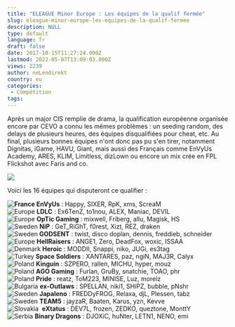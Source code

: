 ```yaml
---
title: "ELEAGUE Minor Europe : Les équipes de la qualif fermée"
slug: eleague-minor-europe-les-equipes-de-la-qualif-fermee
description: NULL
type: default
language: fr
draft: false
date: 2017-10-15T11:27:24.000Z
lastmod: 2022-05-07T13:09:03.000Z
views: 2239
author: neLendirekt
country: eu
categories:
 - Compétition
tags:
---
```

Après un major CIS remplie de drama, la qualification européenne organisée encore par CEVO a connu les mêmes problèmes : un seeding random, des delays de plusieurs heures, des équipes disqualifiées pour cheat, etc. Au final, plusieurs bonnes équipes n'ont donc pas pu s'en tirer, notamment Dignitas, iGame, HAVU, Giant, mais aussi des Français comme EnVyUs Academy, ARES, KLIM, Limitless, dizLown ou encore un mix crée en FPL Flickshot avec Faris and co. 

![](https://flickshot-ue.s3.eu-west-2.amazonaws.com/flickshot/article/59e33d3fa9ac6/images/StFExqjRZnJBjcBdxXTNNo4YZJOEucFmYe5s0pyV.jpeg)

Voici les 16 équipes qui disputeront ce qualifier : 

**![France](/images/countries/fr.svg)⁠ EnVyUs** : Happy, SIXER, RpK, xms, ScreaM  
![Europe](/images/countries/eu.svg)⁠ **LDLC** : Ex6TenZ, to1nou, ALEX, Maniac, DEVIL  
![Europe](/images/countries/eu.svg)⁠ **OpTic Gaming** : mixwell, Friberg, allu, Magisk, HS  
![Sweden](/images/countries/se.svg)⁠ **NiP** : GeT\_RiGhT, f0rest, Xizt, REZ, draken  
![Sweden](/images/countries/se.svg)**⁠ GODSENT** : twist, disco doplan, dennis, freddieb, schneider  
![Europe](/images/countries/eu.svg)⁠ **HellRaisers** : ANGE1, Zero, DeadFox, woxic, ISSAA  
![Denmark](/images/countries/dk.svg)⁠ **Heroic** : MODDII, Snappi, niko, JUGi, es3tag  
![Turkey](/images/countries/tr.svg)⁠ **Space Soldiers** : XANTARES, paz, ngiN, MAJ3R, Calyx  
![Poland](/images/countries/pl.svg)⁠ **Kinguin** : SZPERO, rallen, MICHU, hyper, mouz  
![Poland](/images/countries/pl.svg)⁠ **AGO Gaming** : Furlan, GruBy, snatchie, TOAO, phr  
![Poland](/images/countries/pl.svg)⁠ **Pride** : reatz, ToM223, MINISE, Luz, morelz  
![Bulgaria](/images/countries/bg.svg)⁠ **ex-Outlaws** : SPELLAN, niki1, SHiPZ, bubble, pNshr  
![Sweden](/images/countries/se.svg)⁠ **Japaleno** : FREDDyFROG, Relaxa, djL, Plessen, tabz  
![Sweden](/images/countries/se.svg)⁠ **TEAM5** : jayzaR, Baaten, Karus, yzn, Kevve  
![Slovakia](/images/countries/sk.svg)⁠ ⁠ **eXtatus** : DEV7L, frozen, ZEDKO, queztone, MonttY  
![Serbia](/images/countries/rs.svg)⁠ **Binary Dragons** : DJOXiC, huNter, LETN1, NENO, emi
